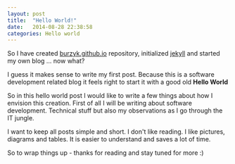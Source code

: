 ```yaml
---
layout: post
title:  "Hello World!"
date:   2014-08-28 22:38:58
categories: Hello world
---
```


So I have created [burzyk.github.io](http://github.com/burzyk/burzyk.github.io) repository, initialized [jekyll](http://jekyllrb.com/) and started my own blog ... now what?

I guess it makes sense to write my first post. Because this is a software development related blog it feels right to start it with a good old **Hello World**

So in this hello world post I would like to write a few things about how I envision this creation. First of all I will be writing about software development. Technical stuff but also my observations as I go through the IT jungle.

I want to keep all posts simple and short. I don't like reading. I like pictures, diagrams and tables. It is easier to understand and saves a lot of time.

So to wrap things up - thanks for reading and stay tuned for more :)